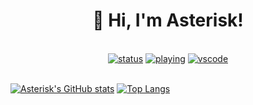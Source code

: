  <div align="center">
  <h1>👋 Hi, I'm Asterisk!</h1>
 <br>
  <a href="https://statusbadges.me/"><img src="https://api.statusbadges.me/badge/status/789561823863111742" alt="status"></a>
  <a href="https://statusbadges.me/"><img src="https://api.statusbadges.me/badge/playing/789561823863111742" alt="playing"></a>
  <a href="https://statusbadges.me/"><img src="https://api.statusbadges.me/badge/vscode/789561823863111742" alt="vscode"></a>
</br>
</div>
<br>

[![Asterisk's GitHub stats](https://github-readme-stats.vercel.app/api?username=ast3risk-ops&show_icons=true&theme=radical&bg_color=00000000&show=reviews,discussions_started,discussions_answered,prs_merged,prs_merged_percentage)](https://github-readme-stats.vercel.app)
[![Top Langs](https://github-readme-stats.vercel.app/api/top-langs/?username=ast3risk-ops&theme=radical&bg_color=00000000)](https://github-readme-stats.vercel.app)
